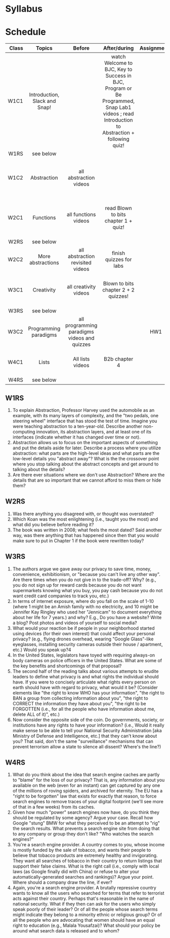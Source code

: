 # Syllabus

# Schedule

| Class        | Topics           | Before | After/during | Assignments  | Lab
| -------------:|:-------------:|:-------:|:-----:|:-------------:|:------:|
| W1C1 | Introduction, Slack and Snap! | | watch Welcome to BJC, Key to Success in BJC, Program or Be Programmed, Snap Lab1 videos ; read Introduction to Abstraction + following quiz! | | Lab 1.1 - finish at home |
| W1RS | see below |
| W1C2 | Abstraction | all abstraction videos | | | Help with Lab 1.1, Lab 1.2 |
| W2C1 | Functions | all functions videos | read Blown to bits chapter 1 + quiz! | | Labs 1.3 and 1.5 + 1 project |
| W2RS | see below |
| W2C2 | More abstractions | all abstraction revisited videos | finish quizzes for labs | | Labs 2.1 and 2.2 |
| W3C1 | Creativity | all creativity videos | Blown to bits chapter 2 + 2 quizzes! | | lab 2.3, 2.4 + one project |
| W3RS | see below |
| W3C2 | Programming paradigms | all programming paradigms videos and quizzes | | HW1 | Labs 2.1 and 2.2 |
| W4C1 | Lists | All lists videos | B2b chapter 4 | | Labs 3.1 and 3.2|
| W4RS | see below |

## W1RS

1. To explain Abstraction, Professor Harvey used the automobile as an
example, with its many layers of complexity, and the "two pedals, one
steering wheel" interface that has stood the test of time. Imagine you
were teaching abstraction to a ten-year-old. Describe another
non-computing innovation, its abstraction layers, and at least one of
its interfaces (indicate whether it has changed over time or not).
2. Abstraction allows us to focus on the important aspects of something and
put the details aside for later. Describe a process where you utilize
abstraction: what parts are the high-level ideas and what parts are the
low-level details you "abstract away"? What is the the crossover point
where you stop talking about the abstract concepts and get around to
talking about the details?
3. Are there ever situations where we don't use Abstraction? Where are the
details that are so important that we cannot afford to miss them or hide
them?

## W2RS

1. Was there anything you disagreed with, or thought was overstated?
2. Which Koan was the most enlightening (i.e., taught you the most) and
what did you believe before reading it?
3. The book was written in 2008; what feels the most dated? Said another
way, was there anything that has happened since then that you would make
sure to put in Chapter 1 if the book were rewritten today?

## W3RS

1. The authors argue we gave away our privacy to save time, money,
convenience, exhibitionism, or "because you can't live any other way".
Are there times when you do not give in to the trade-off? Why? (e.g.,
you do not sign up for reward cards because you do not want supermarkets
knowing what you buy, you pay cash because you do not want credit card
companies to track you, etc.)
2. In terms of internet exposure, where do you fall on the scale of 1-10
(where 1 might be an Amish family with no electricity, and 10 might be
Jennifer Kay Ringley who used her "Jennicam" to document everything
about her life for 7 years.) and why? E.g., Do you have a website? Write
a blog? Post photos and videos of yourself to social media?
3. What would your reaction be if people in your neighborhood started using
devices (for their own interest) that could affect your personal
privacy? (e.g., flying drones overhead, wearing "Google Glass"-like
eyeglasses, installing security cameras outside their house / apartment,
etc.) Would you speak up?4
4. In the United States, legislators have toyed with requiring always-on
body cameras on police officers in the United States. What are some of
the key benefits and shortcomings of that proposal?
5. The second half of the reading talks about various attempts to erudite
leaders to define what privacy is and what rights the individual should
have. If you were to concisely articulate what rights every person on
earth should have with regard to privacy, what would it be? (Consider
elements like "the right to know WHO has your information", "the right
to BAN a group from collecting information about you", "the right to
CORRECT the information they have about you", "the right to be FORGOTTEN
(i.e., for all the people who have information about me, delete ALL of
it)", etc.)
6. Now consider the opposite side of the coin. Do governments, society, or
institutions have any rights to have your information? (i.e., Would it
really make sense to be able to tell your National Security
Administration [aka Ministry of Defense and Intelligence, etc.] that
they can't know about you? That said, don't the same "surveillance"
mechanisms that can prevent terrorism allow a state to silence all
dissent? Where's the line?)

## W4RS

1. What do you think about the idea that search engine caches are partly to
"blame" for the loss of our privacy? That is, any information about you
available on the web (even for an instant) can get captured by any one
of the millions of roving spiders, and archived for eternity. The EU has
a "right to be forgotten" law that exists for exactly that reason, to
force search engines to remove traces of your digital footprint (we'll
see more of that in a few weeks) from its caches.
2. Given how much "power" search engines now have, do you think they should
be regulated by some agency? Argue your case. Recall how Google "stung"
BMW for what they perceived to be an attempt to "rig" the search
results. What prevents a search engine site from doing that to any
company or group they don't like? "Who watches the search engines?"
3. You're a search engine provider. A country comes to you, whose income
is mostly funded by the sale of tobacco, and wants their people to
believe that tobacco products are extremely healthy and invigorating.
They want all searches of tobacco in their country to return listings
that support their false claims. What is the right call (i.e., comply
with local laws (as Google finally did with China) or refuse to alter
your automatically-generated searches and rankings)? Argue your point.
Where should a company draw the line, if ever?
4. Again, you're a search engine provider. A brutally repressive country
wants to know all the users who searched for terms that refer to
terrorist acts against their country. Perhaps that's reasonable in the
name of national security. What if they then can ask for the users who
simply speak poorly of their leader? Or of all the people whose search
terms might indicate they belong to a minority ethnic or religious
group? Or of all the people who are advocating that women should have an
equal right to education (e.g., Malala Yousafzai)? What should your
policy be around what search data is released and to whom?
